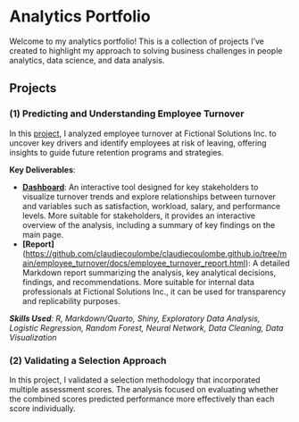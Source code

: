 # Analytics Portfolio

Welcome to my analytics portfolio! This is a collection of projects I’ve created to highlight my approach to solving business challenges in people analytics, data science, and data analysis.

## Projects

### (1) Predicting and Understanding Employee Turnover 
In this [project](https://github.com/claudiecoulombe/claudiecoulombe.github.io/tree/main/employee_turnover), I analyzed employee turnover at Fictional Solutions Inc. to uncover key drivers and identify employees at risk of leaving, offering insights to guide future retention programs and strategies.

**Key Deliverables**:
- **[Dashboard](https://5yurvz-claudiecoulombe.shinyapps.io/employee_turnover/)**: An interactive tool designed for key stakeholders to visualize turnover trends and explore relationships between turnover and variables such as satisfaction, workload, salary, and performance levels. More suitable for stakeholders, it provides an interactive overview of the analysis, including a summary of key findings on the main page.
- **[Report]**(https://github.com/claudiecoulombe/claudiecoulombe.github.io/tree/main/employee_turnover/docs/employee_turnover_report.html): A detailed Markdown report summarizing the analysis, key analytical decisions, findings, and recommendations. More suitable for internal data professionals at Fictional Solutions Inc., it can be used for transparency and replicability purposes.

_**Skills Used**: R, Markdown/Quarto, Shiny, Exploratory Data Analysis, Logistic Regression, Random Forest, Neural Network, Data Cleaning, Data Visualization_

### (2) Validating a Selection Approach
In this project, I validated a selection methodology that incorporated multiple assessment scores. The analysis focused on evaluating whether the combined scores predicted performance more effectively than each score individually.

